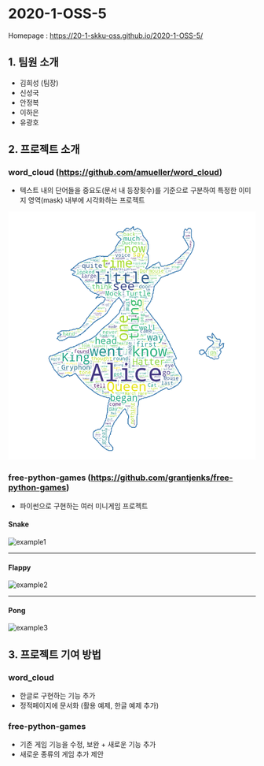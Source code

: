 # 2020-1-OSS-5
Homepage : https://20-1-skku-oss.github.io/2020-1-OSS-5/
## 1. 팀원 소개
- 김희성 (팀장)
- 신성국
- 안정복
- 이하은
- 유광호 

## 2. 프로젝트 소개
### word_cloud (https://github.com/amueller/word_cloud)

- 텍스트 내의 단어들을 중요도(문서 내 등장횟수)를 기준으로 구분하여 특정한 이미지 영역(mask) 내부에 시각화하는 프로젝트

![example][example]


### free-python-games (https://github.com/grantjenks/free-python-games)
 - 파이썬으로 구현하는 여러 미니게임 프로젝트

#### Snake
![example1][example1]
<hr>

#### Flappy
![example2][example2]
<hr>

#### Pong
![example3][example3]

## 3. 프로젝트 기여 방법
### word_cloud
- 한글로 구현하는 기능 추가  
- 정적페이지에 문서화 (활용 예제, 한글 예제 추가)  
### free-python-games
- 기존 게임 기능을 수정, 보완 + 새로운 기능 추가 
- 새로운 종류의 게임 추가 제안  


[example]: https://github.com/amueller/word_cloud/blob/master/examples/alice.png
[example1]: https://camo.githubusercontent.com/b189b47e1146da6f14f72b1d5d16ad5185ad072e/687474703a2f2f7777772e6772616e746a656e6b732e636f6d2f646f63732f6672656567616d65732f5f7374617469632f736e616b652e676966
[example2]: https://camo.githubusercontent.com/4b1d23d4efa9016fc020399917dfe2be4d7d55d9/687474703a2f2f7777772e6772616e746a656e6b732e636f6d2f646f63732f6672656567616d65732f5f7374617469632f666c617070792e676966
[example3]: https://camo.githubusercontent.com/4231ed72f1362951277872f8cce292dadbb59e01/687474703a2f2f7777772e6772616e746a656e6b732e636f6d2f646f63732f6672656567616d65732f5f7374617469632f706f6e672e676966

